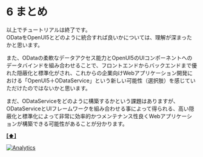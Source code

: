<a name="summary">6 まとめ</a>
========

以上でチュートリアルは終了です。  
ODataをOpenUI5とどのように統合すれば良いかについては、理解が深まったかと思います。

また、ODataの柔軟なデータアクセス能力とOpenUI5のUIコンポーネントへのデータバインドを組み合わせることで、フロントエンドからバックエンドまで優れた隠蔽化と標準化がされ、これからの企業向けWebアプリケーション開発における「OpenUI5＋ODataService」という新しい可能性（選択肢）を感じていただけたのではないかと思います。

まだ、ODataServiceをどのように構築するかという課題はありますが、ODataServiceとUIフレームワークを組み合わせる事によって得られる、高い隠蔽化と標準化によって非常に効率的かつメンテナンス性良くWebアプリケーションが構築できる可能性があることが分かります。

**[[⬆]](#table)**

[![Analytics](https://ga-beacon.appspot.com/UA-53035841-2/Openui5-with-OdataService/readme)](https://github.com/mitsuruog/Openui5-with-OdataService)